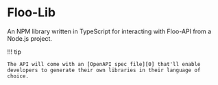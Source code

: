 # Floo-Lib

An NPM library written in TypeScript for interacting with Floo-API from a Node.js project.

!!! tip

    The API will come with an [OpenAPI spec file][0] that'll enable developers to generate their own libraries in their language of choice.